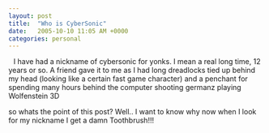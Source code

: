 ```yaml
---
layout: post
title:  "Who is CyberSonic"
date:   2005-10-10 11:05 AM +0000
categories: personal
---
```

<a href="http://photos1.blogger.com/blogger/400/255/1600/md_college1.jpg"><img style="float:left; margin:0 10px 10px 0;cursor:pointer; cursor:hand;" src="http://photos1.blogger.com/blogger/400/255/200/md_college.jpg" border="0" alt="" /></a>

I have had a nickname of cybersonic for yonks. I mean a real long time, 12 years or so.  A friend gave it to me as I had long dreadlocks tied up behind my head (looking like a certain fast game character) and a penchant for spending many hours behind the computer shooting germanz playing Wolfenstein 3D

so whats the point of this post? Well.. I want to know why now when I look for my nickname I get a damn Toothbrush!!!